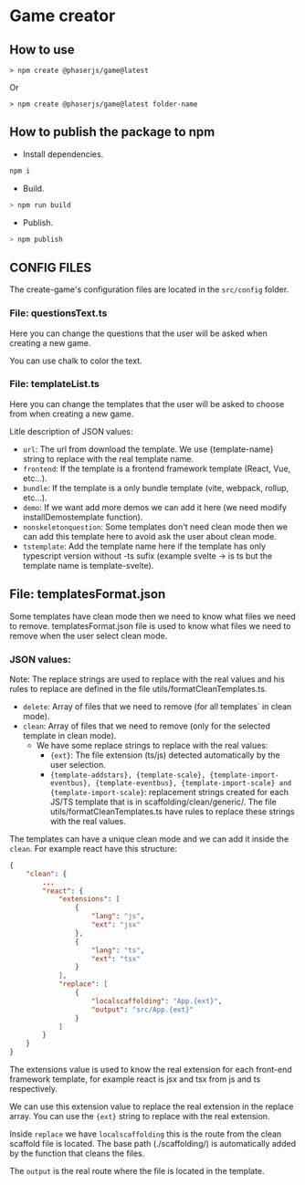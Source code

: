 # Game creator

## How to use

```
> npm create @phaserjs/game@latest
```

Or
```
> npm create @phaserjs/game@latest folder-name
```

## How to publish the package to npm

- Install dependencies.
```bash
npm i
```

- Build.
```bash
> npm run build
```

- Publish.
```bash
> npm publish
```

## CONFIG FILES

The create-game's configuration files are located in the `src/config` folder.

### File: questionsText.ts

Here you can change the questions that the user will be asked when creating a new game.

You can use chalk to color the text.

### File: templateList.ts

Here you can change the templates that the user will be asked to choose from when creating a new game.

Litle description of JSON values:
- `url`: The url from download the template. We use {template-name} string to replace with the real template name.
- `frontend`: If the template is a frontend framework template (React, Vue, etc...).
- `bundle`: If the template is a only bundle template (vite, webpack, rollup, etc...).
- `demo`: If we want add more demos we can add it here (we need modify installDemostemplate function).
- `nonskeletonquestion`: Some templates don't need clean mode then we can add this template here to avoid ask the user about clean mode.
- `tstemplate`: Add the template name here if the template has only typescript version without -ts sufix (example svelte -> is ts but the template name is template-svelte).

## File: templatesFormat.json

Some templates have clean mode then we need to know what files we need to remove.
templatesFormat.json file is used to know what files we need to remove when the user select clean mode.

### JSON values:

Note: The replace strings are used to replace with the real values and his rules to replace are defined in the file utils/formatCleanTemplates.ts.

- `delete`: Array of files that we need to remove (for all templates` in clean mode).
- `clean`: Array of files that we need to remove (only for the selected template in clean mode).
    - We have some replace strings to replace with the real values:
        - `{ext}`: The file extension (ts/js) detected automatically by the user selection.
        - `{template-addstars}, {template-scale}, {template-import-eventbus}, {template-eventbus}, {template-import-scale} and {template-import-scale}`: replacement strings created for each JS/TS template that is in scaffolding/clean/generic/. The file utils/formatCleanTemplates.ts have rules to replace these strings with the real values.

The templates can have a unique clean mode and we can add it inside the `clean`.
For example react have this structure:
```json
{
    "clean": {
        ...
        "react": {
            "extensions": [
                {
                    "lang": "js",
                    "ext": "jsx"
                },
                {
                    "lang": "ts",
                    "ext": "tsx"
                }
            ],
            "replace": [
                {
                    "localscaffolding": "App.{ext}",
                    "output": "src/App.{ext}"
                }
            ]
        }
    }
}
```

The extensions value is used to know the real extension for each front-end framework template, for example react is jsx and tsx from js and ts respectively.

We can use this extension value to replace the real extension in the replace array. You can use the `{ext}` string to replace with the real extension.

Inside `replace` we have `localscaffolding` this is the route from the clean scaffold file is located. The base path (./scaffolding/) is automatically added by the function that cleans the files.

The `output` is the real route where the file is located in the template.
